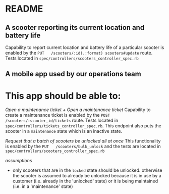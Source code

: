 # README

## A scooter reporting its current location and battery life
Capability to report current location and battery life of a particular scooter is enabled by the `PUT   /scooters/:id(.:format) scooters#update` route.  Tests located in `spec/controllers/scooters_controller_spec.rb`

## A mobile app used by our operations team

# This app should be able to:
*Open a maintenance ticket + Open a maintenance ticket*
Capability to create a maintenance ticket is enabled by the `POST /scooters/:scooter_id/tickets` route. Tests located in `spec/controllers/tickets_controller_spec.rb`. This endpoint also puts the scooter in a `maintenance` state which is an inactive state.

*Request that a batch of scooters be unlocked all at once*
This functionality is enabled by the `PUT   /scooters/bulk_unlock` and the tests are located in `spec/controllers/scooters_controller_spec.rb`

_assumptions_
- only scooters that are in the `locked` state should be unlocked. otherwise the scooter is assumed to already be unlocked because it is in use by a customer (i.e. already in the 'unlocked' state) or it is being maintained (i.e. in a 'maintenance' state)

